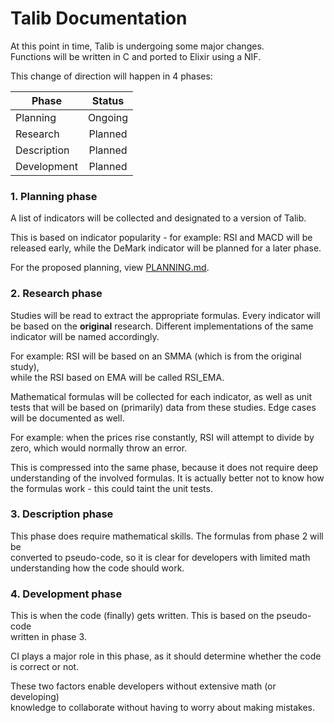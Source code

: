 # Talib Documentation

At this point in time, Talib is undergoing some major changes.  
Functions will be written in C and ported to Elixir using a NIF.

This change of direction will happen in 4 phases:

|    Phase     | Status  |
| ------------ | :-----: |
| Planning     | Ongoing |
| Research     | Planned |
| Description  | Planned |
| Development  | Planned |


### 1. Planning phase

A list of indicators will be collected and designated to a version of Talib.

This is based on indicator popularity - for example: RSI and MACD will be  
released early, while the DeMark indicator will be planned for a later phase.

For the proposed planning, view [PLANNING.md](PLANNING.md).

### 2. Research phase

Studies will be read to extract the appropriate formulas. Every indicator will  
be based on the **original** research. Different implementations of the same  
indicator will be named accordingly.

For example: RSI will be based on an SMMA (which is from the original study),  
while the RSI based on EMA will be called RSI_EMA.

Mathematical formulas will be collected for each indicator, as well as unit  
tests that will be based on (primarily) data from these studies. Edge cases  
will be documented as well.

For example: when the prices rise constantly, RSI will attempt to divide by   
zero, which would normally throw an error.

This is compressed into the same phase, because it does not require deep  
understanding of the involved formulas. It is actually better not to know how  
the formulas work - this could taint the unit tests.

### 3. Description phase

This phase does require mathematical skills. The formulas from phase 2 will be  
converted to pseudo-code, so it is clear for developers with limited math  
understanding how the code should work.

### 4. Development phase

This is when the code (finally) gets written. This is based on the pseudo-code  
written in phase 3.

CI plays a major role in this phase, as it should determine whether the code  
is correct or not.

These two factors enable developers without extensive math (or developing)  
knowledge to collaborate without having to worry about making mistakes.
